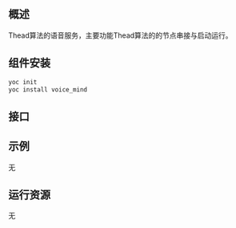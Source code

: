 ## 概述

Thead算法的语音服务，主要功能Thead算法的的节点串接与启动运行。

## 组件安装
```bash
yoc init
yoc install voice_mind
```
## 接口

## 示例
无

## 运行资源
无